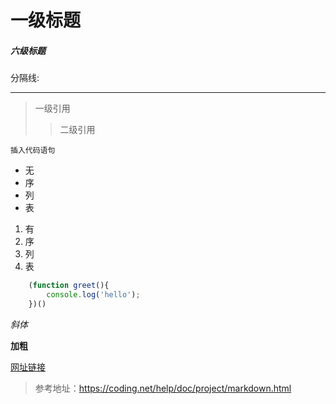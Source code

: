 # 一级标题
##### 六级标题

分隔线:

---

>一级引用
>>二级引用

`插入代码语句`

- 无
- 序
- 列
- 表

1. 有
2. 序
3. 列
4. 表

```javascript
    (function greet(){
        console.log('hello');
    })()
```

*斜体*

**加粗**

[网址链接](http://www.404blank.cn/)

>参考地址：https://coding.net/help/doc/project/markdown.html
